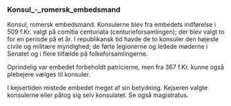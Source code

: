 ### Konsul_-_romersk_embedsmand


Konsul, romersk embedsmand. Konsulerne blev fra embedets indførelse i 509 f.Kr. valgt på comitia centuriata (centurieforsamlingen); der blev valgt to for en periode på et år. I republikansk tid havde de to konsuler den højeste civile og militære myndighed; de førte legionerne og ledede møderne i Senatet og i flere tilfælde på folkeforsamlingerne.

Oprindelig var embedet forbeholdt patricierne, men fra 367 f.Kr. kunne også plebejere vælges til konsuler.

I kejsertiden mistede embedet meget af sin betydning. Kejseren valgte konsulerne eller påtog sig selv konsulatet. Se også magistratus.